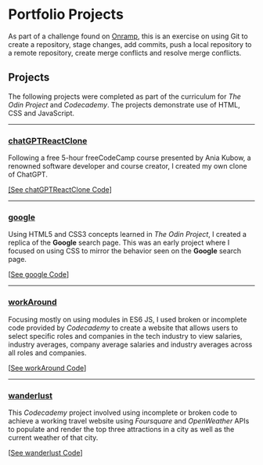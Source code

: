 # Portfolio Projects

As part of a challenge found on [Onramp](https://onramp.io), this is an exercise on using Git to create a repository, stage changes, add commits, push a local repository to a remote repository, create merge conflicts and resolve merge conflicts.

## Projects
The following projects were completed as part of the curriculum for *The Odin Project* and *Codecademy*. The projects demonstrate use of HTML, CSS and JavaScript.

<hr />

### [chatGPTReactClone](https://gospino123.github.io/chat-gpt-react-clone)
Following a free 5-hour freeCodeCamp course presented by Ania Kubow, a renowned software developer and course creator, I created my own clone of ChatGPT.

[[See chatGPTReactClone Code]](https://github.com/gospino123/chat-gpt-react-clone/tree/main)

<hr />

### [google](https://github.com/gospino123/chat-gpt-react-clone/tree/main)
Using HTML5 and CSS3 concepts learned in *The Odin Project*, I created a replica of the **Google** search page. This was an early project where I focused on using CSS to mirror the behavior seen on the **Google** search page.

[[See google Code](https://github.com/gospino123/portfolio-projects/tree/main/google)]

<hr />

### [workAround](https://gospino123.github.io/portfolio-projects/workAround)
Focusing mostly on using modules in ES6 JS, I used broken or incomplete code provided by *Codecademy* to create a website that allows users to select specific roles and companies in the tech industry to view salaries, industry averages, company average salaries and industry averages across all roles and companies.

[[See workAround Code](https://github.com/gospino123/portfolio-projects/tree/main/workAround)]

<hr />

### [wanderlust](https://gospino123.github.io/portfolio-projects/wanderlust)
This *Codecademy* project involved using incomplete or broken code to achieve a working travel website using *Foursquare* and *OpenWeather* APIs to populate and render the top three attractions in a city as well as the current weather of that city. 

[[See wanderlust Code](https://github.com/gospino123/portfolio-projects/tree/main/wanderlust)]
